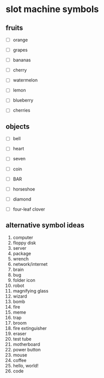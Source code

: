 # slot machine symbols

## fruits

- [ ] orange
- [ ] grapes
- [ ] bananas
- [ ] cherry

- [ ] watermelon
- [ ] lemon
- [ ] blueberry
- [ ] cherries

## objects

- [ ] bell
- [ ] heart
- [ ] seven
- [ ] coin

- [ ] BAR
- [ ] horseshoe
- [ ] diamond
- [ ] four-leaf clover

## alternative symbol ideas

1. computer
2. floppy disk
3. server
4. package
5. wrench
6. network/internet
7. brain
8. bug
9. folder icon
10. robot
11. magnifying glass
12. wizard
13. bomb
14. fire
15. meme
16. trap
17. broom
18. fire extinguisher
19. eraser
20. test tube
21. motherboard
22. power button
23. mouse
24. coffee
25. hello, world!
26. code
